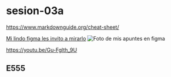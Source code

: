 # sesion-03a

<https://www.markdownguide.org/cheat-sheet/>

[Mi lindo figma les invito a mirarlo](https://www.figma.com/board/2tv4jx75qGZa6Gua2UCVer/taller.maq.electr?node-id=129-560&t=cVq1IzUTy8WWUreN-1)
![Foto de mis apuntes en figma](tme-03a-apunte.png)

<https://youtu.be/Gu-Fglth_9U>


## E555


